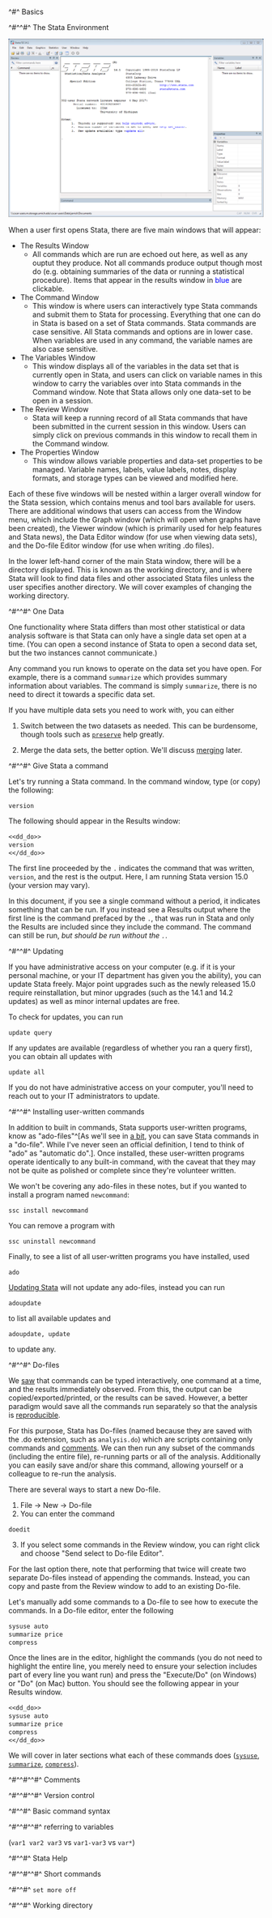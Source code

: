 ^#^ Basics

^#^^#^ The Stata Environment

[![](../images/stata_main_screen.png)](../images/stata_main_screen.png)

When a user first opens Stata, there are five main windows that will appear:

- The Results Window
    - All commands which are run are echoed out here, as well as any
      ouptut they produce. Not all commands produce output though most
      do (e.g. obtaining summaries of the data or running a
      statistical procedure). Items that appear in the results window
      in <span style="color:blue">blue</span> are clickable.
- The Command Window
    - This window is where users can interactively type Stata commands
      and submit them to Stata for processing.  Everything that one
      can do in Stata is based on a set of Stata commands. Stata
      commands are case sensitive. All Stata commands and options are
      in lower case. When variables are used in any command, the
      variable names are also case sensitive.
- The Variables Window
    - This window displays all of the variables in the data set that
      is currently open in Stata, and users can click on variable
      names in this window to carry the variables over into Stata
      commands in the Command window. Note that Stata allows only one
      data-set to be open in a session.
- The Review Window
    - Stata will keep a running record of all Stata commands that have
      been submitted in the current session in this window. Users can
      simply click on previous commands in this window to recall them
      in the Command window.
- The Properties Window
    - This window allows variable properties and data-set properties
      to be managed. Variable names, labels, value labels, notes,
      display formats, and storage types can be viewed and modified
      here.

Each of these five windows will be nested within a larger overall
window for the Stata session, which contains menus and tool bars
available for users. There are additional windows that users can
access from the Window menu, which include the Graph window (which
will open when graphs have been created), the Viewer window (which is
primarily used for help features and Stata news), the Data Editor
window (for use when viewing data sets), and the Do-file Editor window
(for use when writing .do files).

In the lower left-hand corner of the main Stata window, there will be
a directory displayed. This is known as the working directory, and is
where Stata will look to find data files and other associated Stata
files unless the user specifies another directory. We will cover
examples of changing the working directory.

^#^^#^ One Data

One functionality where Stata differs than most other statistical or
data analysis software is that Stata can only have a single data set
open at a time. (You can open a second instance of Stata to open a
second data set, but the two instances cannot communicate.)

Any command you run knows to operate on the data set you have
open. For example, there is a command `summarize` which provides
summary information about variables. The command is simply
`summarize`, there is no need to direct it towards a specific data
set.

If you have multiple data sets you need to work with, you can either

1. Switch between the two datasets as needed. This can be burdensome, though tools such as [`preserve`](#preserve) help greatly.

2. Merge the data sets, the better option. We'll discuss [merging](#merge) later.

^#^^#^ Give Stata a command

Let's try running a Stata command. In the command window, type (or copy) the following:

```
version
```

The following should appear in the Results window:

~~~~
<<dd_do>>
version
<</dd_do>>
~~~~

The first line proceeded by the `.` indicates the command that was written, `version`, and the rest is the output. Here, I am running Stata version
15.0 (your version may vary).

In this document, if you see a single command without a period, it indicates something that can be run. If you instead see a Results output where the
first line is the command prefaced by the `.`, that was run in Stata and only the Results are included since they include the command. The command can
still be run, *but should be run without the `.`*.

^#^^#^ Updating

If you have administrative access on your computer (e.g. if it is your personal machine, or your IT department has given you the ability), you can
update Stata freely. Major point upgrades such as the newly released 15.0 require reinstallation, but minor upgrades (such as the 14.1 and 14.2
updates) as well as minor internal updates are free.

To check for updates, you can run

```
update query
```

If any updates are available (regardless of whether you ran a query first), you can obtain all updates with

```
update all
```

If you do not have administrative access on your computer, you'll need to reach out to your IT administrators to update.

^#^^#^ Installing user-written commands

In addition to built in commands, Stata supports user-written programs, know as "ado-files"^[As we'll see in [a bit](#do-files), you can save Stata
commands in a "do-file". While I've never seen an official definition, I tend to think of "ado" as "automatic do".]. Once installed, these
user-written programs operate identically to any built-in command, with the caveat that they may not be quite as polished or complete since they're
volunteer written.

We won't be covering any ado-files in these notes, but if you wanted to install a program named `newcommand`:

```
ssc install newcommand
```

You can remove a program with

```
ssc uninstall newcommand
```

Finally, to see a list of all user-written programs you have installed, used

```
ado
```

[Updating Stata](#updating) will not update any ado-files, instead you can run


```
adoupdate
```

to list all available updates and

```
adoupdate, update
```

to update any.

^#^^#^ Do-files

We [saw](#the-stata-environment) that commands can be typed interactively, one command at a time, and the results immediately observed. From this, the
output can be copied/exported/printed, or the results can be saved. However, a better paradigm would save all the commands run separately so that the
analysis is [reproducible](https://en.wikipedia.org/wiki/Reproducibility).

For this purpose, Stata has Do-files (named because they are saved with the .do extension, such as `analysis.do`) which are scripts containing only
commands and [comments](#comments). We can then run any subset of the commands (including the entire file), re-running parts or all of the
analysis. Additionally you can easily save and/or share this command, allowing yourself or a colleague to re-run the analysis.

There are several ways to start a new Do-file.

1. File -> New -> Do-file
2. You can enter the command
```
doedit
```
3. If you select some commands in the Review window, you can right click and choose "Send select to Do-file Editor".

For the last option there, note that performing that twice will create two separate Do-files instead of appending the commands. Instead, you can copy
and paste from the Review window to add to an existing Do-file.

Let's manually add some commands to a Do-file to see how to execute the commands. In a Do-file editor, enter the following

```
sysuse auto
summarize price
compress
```

Once the lines are in the editor, highlight the commands (you do not need to highlight the entire line, you merely need to ensure your selection
includes part of every line you want run) and press the "Execute/Do" (on Windows) or "Do" (on Mac) button. You should see the following appear in your
Results window.

~~~~
<<dd_do>>
sysuse auto
summarize price
compress
<</dd_do>>
~~~~

We will cover in later sections what each of these commands does ([`sysuse`](working-with-data-sets.html#sysuse), [`summarize`](#summarize), [`compress`](#compress)).


^#^^#^^#^ Comments

^#^^#^^#^ Version control

^#^^#^ Basic command syntax

^#^^#^^#^ referring to variables

(`var1 var2 var3` vs `var1-var3` vs `var*`)

^#^^#^ Stata Help

^#^^#^^#^ Short commands

^#^^#^ `set more off`

^#^^#^ Working directory
